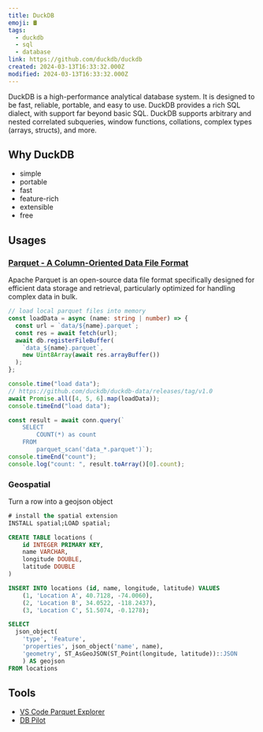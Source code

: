 ```yaml
---
title: DuckDB
emoji: 🛢️
tags:
  - duckdb
  - sql
  - database
link: https://github.com/duckdb/duckdb
created: 2024-03-13T16:33:32.000Z
modified: 2024-03-13T16:33:32.000Z
---
```


DuckDB is a high-performance analytical database system. It is designed to be fast, reliable, portable, and easy to use. DuckDB provides a rich SQL dialect, with support far beyond basic SQL. DuckDB supports arbitrary and nested correlated subqueries, window functions, collations, complex types (arrays, structs), and more.

## Why DuckDB

- simple
- portable
- fast
- feature-rich
- extensible
- free

## Usages

### [Parquet - A Column-Oriented Data File Format](https://parquet.apache.org/)

Apache Parquet is an open-source data file format specifically designed for efficient data storage and retrieval, particularly optimized for handling complex data in bulk.

```ts
// load local parquet files into memory
const loadData = async (name: string | number) => {
  const url = `data/${name}.parquet`;
  const res = await fetch(url);
  await db.registerFileBuffer(
    `data_${name}.parquet`,
    new Uint8Array(await res.arrayBuffer())
  );
};

console.time("load data");
// https://github.com/duckdb/duckdb-data/releases/tag/v1.0
await Promise.all([4, 5, 6].map(loadData));
console.timeEnd("load data");

const result = await conn.query(`
    SELECT
        COUNT(*) as count
    FROM
        parquet_scan('data_*.parquet')`);
console.timeEnd("count");
console.log("count: ", result.toArray()[0].count);
```

### Geospatial

Turn a row into a geojson object

```sql
# install the spatial extension
INSTALL spatial;LOAD spatial;

CREATE TABLE locations (
    id INTEGER PRIMARY KEY,
    name VARCHAR,
    longitude DOUBLE,
    latitude DOUBLE
)

INSERT INTO locations (id, name, longitude, latitude) VALUES
    (1, 'Location A', 40.7128, -74.0060),
    (2, 'Location B', 34.0522, -118.2437),
    (3, 'Location C', 51.5074, -0.1278);

SELECT
  json_object(
    'type', 'Feature',
    'properties', json_object('name', name),
    'geometry', ST_AsGeoJSON(ST_Point(longitude, latitude))::JSON
    ) AS geojson
FROM locations
```

## Tools

- [VS Code Parquet Explorer](https://marketplace.visualstudio.com/items?itemName=AdamViola.parquet-explorer)
- [DB Pilot](https://www.dbpilot.io/)
